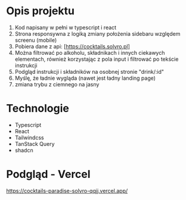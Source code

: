 # Opis projektu
1. Kod napisany w pełni w typescript i react
2. Strona responsywna z logiką zmiany położenia sidebaru względem screenu (mobile)
3. Pobiera dane z api: [https://cocktails.solvro.pl]
4. Można filtrować po alkoholu, składnikach i innych ciekawych elementach, również korzystając z pola input i filtrować po tekście instrukcji
5. Podgląd instrukcji i składników na osobnej stronie "drink/:id"
6. Myślę, że ładnie wygląda (nawet jest ładny landing page)
7. zmiana trybu z ciemnego na jasny

# Technologie
- Typescript
- React
- Tailwindcss
- TanStack Query
- shadcn

# Podgląd - Vercel

https://cocktails-paradise-solvro-qqjj.vercel.app/
